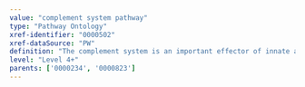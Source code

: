 ```yaml
---
value: "complement system pathway"
type: "Pathway Ontology"
xref-identifier: "0000502"
xref-dataSource: "PW"
definition: "The complement system is an important effector of innate and also of humoral adaptive immunity. It consists of three biochemical cascades that are differently initiated but share similar late steps and effector functions. The complement pathway and the coagulation cascade are connected in a cross talk."
level: "Level 4+"
parents: ['0000234', '0000823']
---
```

